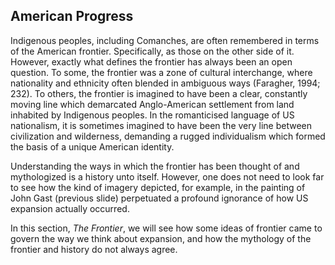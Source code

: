 ## American Progress

Indigenous peoples, including Comanches, are often remembered in terms of the American frontier. Specifically, as those on the other side of it. However, exactly what defines the frontier has always been an open question. To some, the frontier was a zone of cultural interchange, where nationality and ethnicity often blended in ambiguous ways (Faragher, 1994; 232). To others, the frontier is imagined to have been a clear, constantly moving line which demarcated Anglo-American settlement from land inhabited by Indigenous peoples. In the romanticised language of US nationalism, it is sometimes imagined to have been the very line between civilization and wilderness, demanding a rugged individualism which formed the basis of a unique American identity.

Understanding the ways in which the frontier has been thought of and mythologized is a history unto itself. However, one does not need to look far to see how the kind of imagery depicted, for example, in the painting of John Gast (previous slide) perpetuated a profound ignorance of how US expansion actually occurred. 

In this section, _The Frontier_, we will see how some ideas of frontier came to govern the way we think about expansion, and how the mythology of the frontier and history do not always agree.
